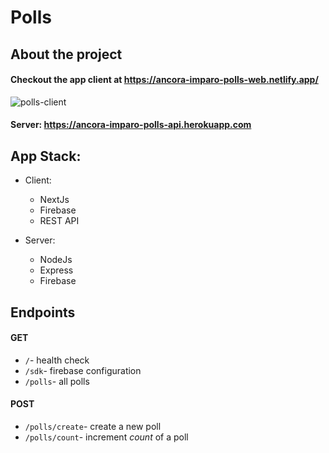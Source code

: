 
# Polls

## About the project

#### Checkout the app client at https://ancora-imparo-polls-web.netlify.app/
![polls-client](https://user-images.githubusercontent.com/36930635/120650488-77928c80-c49b-11eb-92cc-a41dbe61c555.png)

#### Server:	https://ancora-imparo-polls-api.herokuapp.com

## App Stack:
-  Client:
	- NextJs
	- Firebase
	- REST API
	
- Server: 
	- NodeJs
	- Express 
	- Firebase

## Endpoints

####  GET
- `/`- health check
- `/sdk`- firebase configuration
- `/polls`- all polls

####  POST
- `/polls/create`- create a new poll
- `/polls/count`- increment *count* of a poll
